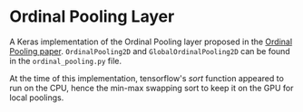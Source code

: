 # Ordinal Pooling Layer

A Keras implementation of the Ordinal Pooling layer proposed in the [Ordinal Pooling paper](https://orbi.uliege.be/handle/2268/238475). `OrdinalPooling2D` and `GlobalOrdinalPooling2D` can be found in the `ordinal_pooling.py` file.

At the time of this implementation, tensorflow's *sort* function appeared to run on the CPU, hence the min-max swapping sort to keep it on the GPU for local poolings.

